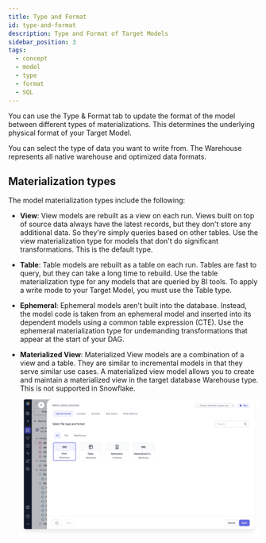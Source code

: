 ```yaml
---
title: Type and Format
id: type-and-format
description: Type and Format of Target Models
sidebar_position: 3
tags:
  - concept
  - model
  - type
  - format
  - SQL
---
```


You can use the Type & Format tab to update the format of the model between different types of materializations. This determines the underlying physical format of your Target Model.

You can select the type of data you want to write from. The Warehouse represents all native warehouse and optimized data formats.

## Materialization types

The model materialization types include the following:

- **View**: View models are rebuilt as a view on each run. Views built on top of source data always have the latest records, but they don't store any additional data. So they're simply queries based on other tables. Use the view materialization type for models that don't do significant transformations. This is the default type.
- **Table**: Table models are rebuilt as a table on each run. Tables are fast to query, but they can take a long time to rebuild. Use the table materialization type for any models that are queried by BI tools. To apply a write mode to your Target Model, you must use the Table type.
- **Ephemeral**: Ephemeral models aren't built into the database. Instead, the model code is taken from an ephemeral model and inserted into its dependent models using a common table expression (CTE). Use the ephemeral materialization type for undemanding transformations that appear at the start of your DAG.
- **Materialized View**: Materialized View models are a combination of a view and a table. They are similar to incremental models in that they serve similar use cases. A materialized view model allows you to create and maintain a materialized view in the target database Warehouse type. This is not supported in Snowflake.

  ![Type & Format](img/type-and-format.png)
